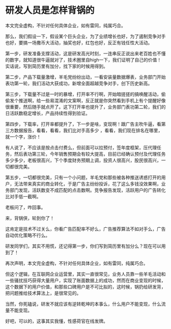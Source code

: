 # 研发人员是怎样背锅的

本文完全虚构，不针对任何具体企业，如有雷同，纯属巧合。


那么，我们假设一下，假设某个巨头企业，为了业绩增长也好，为了遏制竞争对手也好，要搞一场撒币大活动，抽奖也好，红包也好，反正有钱任性大活动。


第一步，研发准备支撑活动，这是研发高光时刻，一连串反正说出来老百姓也不懂的数字，就知道很牛逼就对了，技术圈里自high一下，我们证明了自己的价值！实话说，写到简历里有加分，找下家的时候用得到。


第二步，产品下载量激增，羊毛党纷纷出动，一看安装量数据爆表，业务部门开始表功第一轮，我们活动大获成功，新增全面超越竞争对手，创下历史新高。


第三步，下载量不过是一时的暴增，打开率不行啊，开始暗搓搓的搞唤醒活动，偷偷发个推送啊，给一些易混淆的文案啊，反正就是你突然看到手机上有个提醒好像很重要，然后随手就点开了。这下打开率也提升了，业务部门表功第二轮，我们的日活跃数稳定增长，产品持续性得到验证。


第四步，下载率，打开率都提升了，下一步是啥，变现啊！跟广告主吹牛逼，看第三方数据报告，看看，看看，我们比对手高多少 ，看看，我们现在排名在哪里，就一个字，涨价！


有人说了，不应该是按点击付费么，但前面可以拉预付，签年度框架，压代理任务，然后表功第三轮，今年销售预期会有较大提高，目前已经确认预付及代理任务多少多少，老板很高兴，下个季度财务预期上调，投资人很高兴，股民很高兴，一切都很完美。


第五步，一切都很完美，只有一个小问题，羊毛党和那些被各种推送诱惑打开的用户，无法带来真实的商业转化，于是广告主纷纷投诉，花了这么多钱没效果啊，业务部门发现，活跃数变不成匹配的点击数啊。竞争报告发现，活跃用户的广告转化比对手低一截啊。


老板问了，咋回事。


来，背锅侠，轮到你了！


这肯定是技术不过关么，你看广告匹配率不好么，广告推荐算法不如对手么，广告自动优化策略不行么。


研发同学们，其实不用慌，还记得第一步，你们写到简历里有加分么？现在可以用到了！


再次声明，本文完全虚构，不针对任何具体企业，如有雷同，纯属巧合。


但这个逻辑，在互联网企业运营里，其实一直很常见，业务人员靠一些羊毛活动和一些骚扰技巧获得大量用户，实现了账面数据上的成功，然而在商业变现的时候，这个数据下的用户价值，和那些口碑用户是不可比拟的，这时候，锅扔给研发背，把问题推给技术算法上，是很常见的。


当然，你死磕说，研发不就应该有逆转乾坤的本事么，什么用户不能变现，什么流量不能变现。


好吧，可以的，这事其实我懂，性感荷官在线发牌。